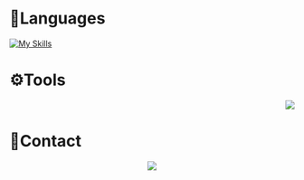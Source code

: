 # 👀Languages
[![My Skills](https://skillicons.dev/icons?i=js,html,py)](https://skillicons.dev)
# ⚙️Tools
<p align="right">
  <a href="https://skillicons.dev">
    <img src="https://skillicons.dev/icons?i=github,discord,figma,replit,vscode"/>
  </a>
</p>

# 📌Contact
<p align="center">
  <a href="https://skillicons.dev">
    <img src="https://skillicons.dev/icons?i=discord"/>
  </a>
</p>
